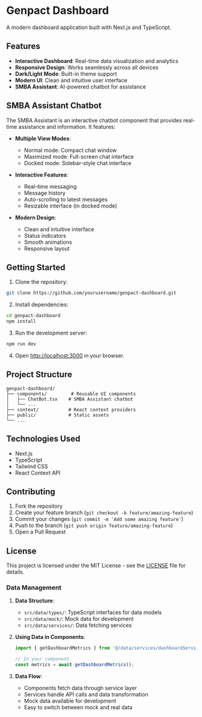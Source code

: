 # Genpact Dashboard

A modern dashboard application built with Next.js and TypeScript.

## Features

- **Interactive Dashboard**: Real-time data visualization and analytics
- **Responsive Design**: Works seamlessly across all devices
- **Dark/Light Mode**: Built-in theme support
- **Modern UI**: Clean and intuitive user interface
- **SMBA Assistant**: AI-powered chatbot for assistance

## SMBA Assistant Chatbot

The SMBA Assistant is an interactive chatbot component that provides real-time assistance and information. It features:

- **Multiple View Modes**:
  - Normal mode: Compact chat window
  - Maximized mode: Full-screen chat interface
  - Docked mode: Sidebar-style chat interface

- **Interactive Features**:
  - Real-time messaging
  - Message history
  - Auto-scrolling to latest messages
  - Resizable interface (in docked mode)

- **Modern Design**:
  - Clean and intuitive interface
  - Status indicators
  - Smooth animations
  - Responsive layout

## Getting Started

1. Clone the repository:
```bash
git clone https://github.com/yourusername/genpact-dashboard.git
```

2. Install dependencies:
```bash
cd genpact-dashboard
npm install
```

3. Run the development server:
```bash
npm run dev
```

4. Open [http://localhost:3000](http://localhost:3000) in your browser.

## Project Structure

```
genpact-dashboard/
├── components/         # Reusable UI components
│   ├── ChatBot.tsx    # SMBA Assistant chatbot
│   └── ...
├── context/           # React context providers
├── public/            # Static assets
└── ...
```

## Technologies Used

- Next.js
- TypeScript
- Tailwind CSS
- React Context API

## Contributing

1. Fork the repository
2. Create your feature branch (`git checkout -b feature/amazing-feature`)
3. Commit your changes (`git commit -m 'Add some amazing feature'`)
4. Push to the branch (`git push origin feature/amazing-feature`)
5. Open a Pull Request

## License

This project is licensed under the MIT License - see the [LICENSE](LICENSE) file for details.

### Data Management

1. **Data Structure**:
   - `src/data/types/`: TypeScript interfaces for data models
   - `src/data/mock/`: Mock data for development
   - `src/data/services/`: Data fetching services

2. **Using Data in Components**:
   ```typescript
   import { getDashboardMetrics } from '@/data/services/dashboardService';
   
   // In your component
   const metrics = await getDashboardMetrics();
   ```

3. **Data Flow**:
   - Components fetch data through service layer
   - Services handle API calls and data transformation
   - Mock data available for development
   - Easy to switch between mock and real data